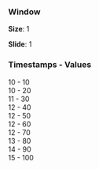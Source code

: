 ### Window

__Size__: 1

__Slide__: 1

### Timestamps - Values

10 - 10  
10 - 20  
11 - 30  
12 - 40  
12 - 50  
12 - 60  
12 - 70  
13 - 80  
14 - 90  
15 - 100

